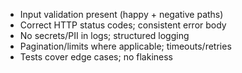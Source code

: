 - Input validation present (happy + negative paths)
- Correct HTTP status codes; consistent error body
- No secrets/PII in logs; structured logging
- Pagination/limits where applicable; timeouts/retries
- Tests cover edge cases; no flakiness
